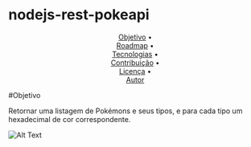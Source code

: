 # nodejs-rest-pokeapi

<p align="center">
 <a href="#objetivo">Objetivo</a> • <br>
 <a href="#roadmap">Roadmap</a> •   <br>
 <a href="#tecnologias">Tecnologias</a> •   <br>
 <a href="#contribuicao">Contribuição</a> • <br>
 <a href="#licenca">Licença</a> •   <br>
 <a href="#autor">Autor</a> <br>
</p>

#Objetivo

<p id="objetivo"> Retornar uma listagem de Pokémons e seus tipos, e para cada tipo um hexadecimal de cor
correspondente.  </p>

![Alt Text](https://i.ibb.co/6DMpCST/apiBFF.gif)
